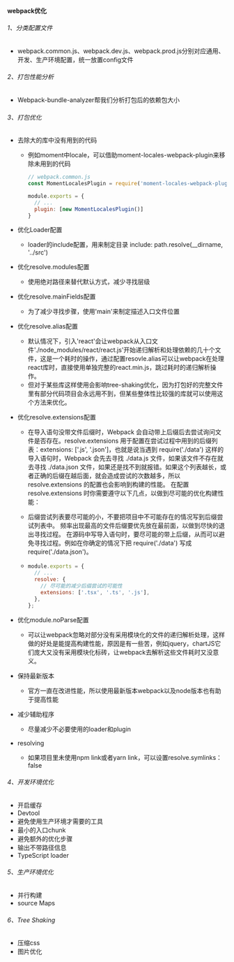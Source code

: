 #### webpack优化

###### 1、分类配置文件

- webpack.common.js、webpack.dev.js、webpack.prod.js分别对应通用、开发、生产环境配置，统一放置config文件

###### 2、打包性能分析

- Webpack-bundle-analyzer帮我们分析打包后的依赖包大小

###### 3、打包优化

- 去除大的库中没有用到的代码

  - 例如moment中locale，可以借助moment-locales-webpack-plugin来移除未用到的代码

    ```javascript
    // webpack.common.js
    const MomentLocalesPlugin = require('moment-locales-webpack-plugin');
    
    module.exports = {
      // ...
      plugin: [new MomentLocalesPlugin()]
    }
    ```

- 优化Loader配置

  - loader的include配置，用来制定目录 include: path.resolve(__dirname, '../src')

- 优化resolve.modules配置

  - 使用绝对路径来替代默认方式，减少寻找层级

- 优化resolve.mainFields配置

  - 为了减少寻找步骤，使用'main'来制定描述入口文件位置

- 优化resolve.alias配置

  - 默认情况下，引入'react'会让webpack从入口文件'./node_modules/react/react.js'开始递归解析和处理依赖的几十个文件，这是一个耗时的操作，通过配置resovle.alias可以让webpack在处理react库时，直接使用单独完整的react.min.js，跳过耗时的递归解析操作。
  - 但对于某些库这样使用会影响tree-shaking优化，因为打包好的完整文件里有部分代码项目会永远用不到，但某些整体性比较强的库就可以使用这个方法来优化。

- 优化resolve.extensions配置

  - 在导入语句没带文件后缀时，Webpack 会自动带上后缀后去尝试询问文件是否存在。resolve.extensions 用于配置在尝试过程中用到的后缀列表：extensions: ['.js', '.json']，也就是说当遇到 require('./data') 这样的导入语句时，Webpack 会先去寻找 ./data.js 文件，如果该文件不存在就去寻找 ./data.json 文件，如果还是找不到就报错。如果这个列表越长，或者正确的后缀在越后面，就会造成尝试的次数越多，所以 resolve.extensions 的配置也会影响到构建的性能。 在配置 resolve.extensions 时你需要遵守以下几点，以做到尽可能的优化构建性能：

  - 后缀尝试列表要尽可能的小，不要把项目中不可能存在的情况写到后缀尝试列表中。
    频率出现最高的文件后缀要优先放在最前面，以做到尽快的退出寻找过程。
    在源码中写导入语句时，要尽可能的带上后缀，从而可以避免寻找过程。例如在你确定的情况下把 require('./data') 写成 require('./data.json')。

  - ```javascript
    module.exports = {
      // ...
      resolve: {
        // 尽可能的减少后缀尝试的可能性
        extensions: ['.tsx', '.ts', '.js'],
      },
    };
    ```

    

- 优化module.noParse配置

  - 可以让webpack忽略对部分没有采用模块化的文件的递归解析处理，这样做的好处是能提高构建性能，原因是有一些苦，例如jquery，chartJS它们庞大又没有采用模块化标砖，让webpack去解析这些文件耗时又没意义。

- 保持最新版本

  - 官方一直在改进性能，所以使用最新版本webpack以及node版本也有助于提高性能

- 减少辅助程序

  - 尽量减少不必要使用的loader和plugin

- resolving

  - 如果项目里未使用npm link或者yarn link，可以设置resolve.symlinks：false

###### 4、开发环境优化

- 开启缓存
- Devtool
- 避免使用生产环境才需要的工具
- 最小的入口chunk
- 避免额外的优化步骤
- 输出不带路径信息
- TypeScript loader

###### 5、生产环境优化

- 并行构建
- source Maps

###### 6、Tree Shaking

- 压缩css
- 图片优化



